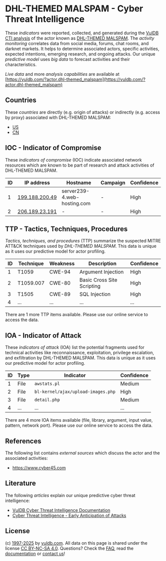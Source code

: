# DHL-THEMED MALSPAM - Cyber Threat Intelligence

These _indicators_ were reported, collected, and generated during the [VulDB CTI analysis](https://vuldb.com/?kb.cti) of the actor known as [DHL-THEMED MALSPAM](https://vuldb.com/?actor.dhl-themed_malspam). The _activity monitoring_ correlates data from social media, forums, chat rooms, and darknet markets. It helps to determine associated actors, specific activities, expected intentions, emerging research, and ongoing attacks. Our unique _predictive model_ uses _big data_ to forecast activities and their characteristics.

_Live data_ and more _analysis capabilities_ are available at [https://vuldb.com/?actor.dhl-themed_malspam](https://vuldb.com/?actor.dhl-themed_malspam)

## Countries

These _countries_ are directly (e.g. origin of attacks) or indirectly (e.g. access by proxy) associated with DHL-THEMED MALSPAM:

* [US](https://vuldb.com/?country.us)
* [CN](https://vuldb.com/?country.cn)

## IOC - Indicator of Compromise

These _indicators of compromise_ (IOC) indicate associated network resources which are known to be part of research and attack activities of DHL-THEMED MALSPAM.

ID | IP address | Hostname | Campaign | Confidence
-- | ---------- | -------- | -------- | ----------
1 | [199.188.200.49](https://vuldb.com/?ip.199.188.200.49) | server239-4.web-hosting.com | - | High
2 | [206.189.23.191](https://vuldb.com/?ip.206.189.23.191) | - | - | High

## TTP - Tactics, Techniques, Procedures

_Tactics, techniques, and procedures_ (TTP) summarize the suspected MITRE ATT&CK techniques used by _DHL-THEMED MALSPAM_. This data is unique as it uses our predictive model for actor profiling.

ID | Technique | Weakness | Description | Confidence
-- | --------- | -------- | ----------- | ----------
1 | T1059 | CWE-94 | Argument Injection | High
2 | T1059.007 | CWE-80 | Basic Cross Site Scripting | High
3 | T1505 | CWE-89 | SQL Injection | High
4 | ... | ... | ... | ...

There are 1 more TTP items available. Please use our online service to access the data.

## IOA - Indicator of Attack

These _indicators of attack_ (IOA) list the potential fragments used for technical activities like reconnaissance, exploitation, privilege escalation, and exfiltration by DHL-THEMED MALSPAM. This data is unique as it uses our predictive model for actor profiling.

ID | Type | Indicator | Confidence
-- | ---- | --------- | ----------
1 | File | `awstats.pl` | Medium
2 | File | `bl-kernel/ajax/upload-images.php` | High
3 | File | `detail.php` | Medium
4 | ... | ... | ...

There are 4 more IOA items available (file, library, argument, input value, pattern, network port). Please use our online service to access the data.

## References

The following list contains _external sources_ which discuss the actor and the associated activities:

* https://www.cyber45.com

## Literature

The following _articles_ explain our unique predictive cyber threat intelligence:

* [VulDB Cyber Threat Intelligence Documentation](https://vuldb.com/?kb.cti)
* [Cyber Threat Intelligence - Early Anticipation of Attacks](https://www.scip.ch/en/?labs.20201022)

## License

(c) [1997-2025](https://vuldb.com/?kb.changelog) by [vuldb.com](https://vuldb.com/?kb.about). All data on this page is shared under the license [CC BY-NC-SA 4.0](https://creativecommons.org/licenses/by-nc-sa/4.0/). Questions? Check the [FAQ](https://vuldb.com/?kb.faq), read the [documentation](https://vuldb.com/?kb) or [contact us](https://vuldb.com/?contact)!
